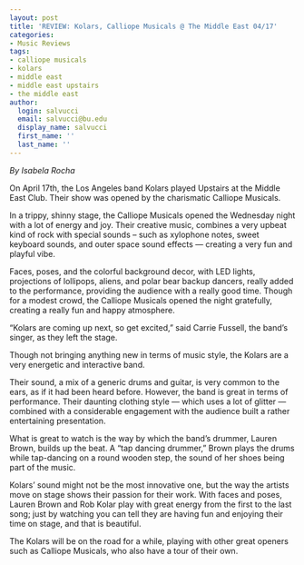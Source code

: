 ```yaml
---
layout: post
title: 'REVIEW: Kolars, Calliope Musicals @ The Middle East 04/17'
categories:
- Music Reviews
tags:
- calliope musicals
- kolars
- middle east
- middle east upstairs
- the middle east
author:
  login: salvucci
  email: salvucci@bu.edu
  display_name: salvucci
  first_name: ''
  last_name: ''
---
```

_By Isabela Rocha_

On April 17th, the Los Angeles band Kolars played Upstairs at the Middle East Club. Their show was opened by the charismatic Calliope Musicals.

In a trippy, shinny stage, the Calliope Musicals opened the Wednesday night with a lot of energy and joy. Their creative music, combines a very upbeat kind of rock with special sounds – such as xylophone notes, sweet keyboard sounds, and outer space sound effects — creating a very fun and playful vibe.

Faces, poses, and the colorful background decor, with LED lights, projections of lollipops, aliens, and polar bear backup dancers, really added to the performance, providing the audience with a really good time. Though for a modest crowd, the Calliope Musicals opened the night gratefully, creating a really fun and happy atmosphere.

“Kolars are coming up next, so get excited,” said ​Carrie Fussell, the band’s singer, as they left the stage.

Though not bringing anything new in terms of music style, the Kolars are a very energetic and interactive band.

Their sound, a mix of a generic drums and guitar, is very common to the ears, as if it had been heard before. However, the band is great in terms of performance. Their daunting clothing style — which uses a lot of glitter — combined with a considerable engagement with the audience built a rather entertaining presentation.

What is great to watch is the way by which the band’s drummer, ​Lauren Brown, builds up the beat. A “tap dancing drummer,” Brown plays the drums while tap-dancing on a round wooden step, the sound of her shoes being part of the music.

Kolars’ sound might not be the most innovative one, but the way the artists move on stage shows their passion for their work. With faces and poses, Lauren Brown and Rob Kolar play with great energy from the first to the last song; just by watching you can tell they are having fun and enjoying their time on stage, and that is beautiful.

The Kolars will be on the road for a while, playing with other great openers such as Calliope Musicals, who also have a tour of their own.